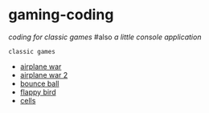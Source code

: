 # gaming-coding
*coding for classic games*
#also
*a little console application*

`classic games`
* [airplane war](/airplane_war)
* [airplane war 2](/airplane_war_2)
* [bounce ball](/bounce_ball)
* [flappy bird](/flappy_bird)
* [cells](/cells) 
